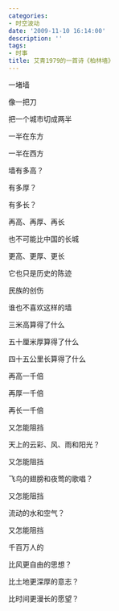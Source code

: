 ```yaml
---
categories:
- 时空波动
date: '2009-11-10 16:14:00'
description: ''
tags:
- 时事
title: 艾青1979的一首诗《柏林墙》
---
```

一堵墙 


像一把刀


把一个城市切成两半


一半在东方


一半在西方


墙有多高？


有多厚？


有多长？


再高、再厚、再长 


也不可能比中国的长城 


更高、更厚、更长


它也只是历史的陈迹 


民族的创伤


谁也不喜欢这样的墙 


三米高算得了什么


五十厘米厚算得了什么 


四十五公里长算得了什么


再高一千倍 


再厚一千倍


再长一千倍


又怎能阻挡 


天上的云彩、风、雨和阳光？


又怎能阻挡 


飞鸟的翅膀和夜莺的歌唱？


又怎能阻挡 


流动的水和空气？


又怎能阻挡 


千百万人的


比风更自由的思想？ 


比土地更深厚的意志？


比时间更漫长的愿望？

